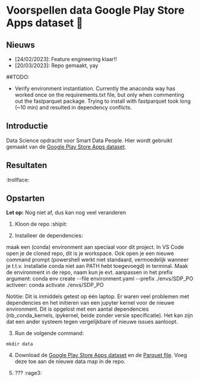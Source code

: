 # Voorspellen data Google Play Store Apps dataset :construction_worker:

## Nieuws
- [24/02/2023]: Feature engineering klaar!!
- [20/03/2023]: Repo gemaakt, yay

##TODO:
- Verify environment instantiation. Currently the anaconda way has worked once on the requirements.txt file, but only when commenting out the fastparquet package. Trying to install with fastparquet took long (~10 min) and resulted in dependency conflicts.

## Introductie
Data Science opdracht voor Smart Data People. Hier wordt gebruikt gemaakt van de [Google Play Store Apps dataset](https://www.kaggle.com/datasets/gauthamp10/google-playstore-apps). 

## Resultaten

:trollface:

## Opstarten

**Let op:** Nog niet af, dus kan nog veel veranderen

1. Kloon de repo :shipit:

2. Installeer de dependencies:

maak een (conda) environment aan speciaal voor dit project.
In VS Code open je de cloned repo, dit is je workspace. Ook open je een nieuwe command prompt (powershell werkt niet standaard, vermoedelijk wanneer je t.t.v. installatie conda niet aan PATH hebt toegevoegd) in terminal.
Maak de environment in de repo, naam kun je evt. aanpassen in het prefix argument:
conda env create --file environment.yaml --prefix ./envs/SDP_PO
activeer:
conda activate ./envs/SDP_PO

Notitie: Dit is inmiddels getest op één laptop. Er waren veel problemen met dependencies en het initieren van een jupyter kernel voor de nieuwe environment. Dit is opgelost met een aantal dependencies (nb_conda_kernels, ipykernel, beide zonder versie specificatie). Het kan zijn dat een ander systeem tegen vergelijkbare of nieuwe issues aanloopt.

3. Run de volgende command:
```
mkdir data
```
4. Download de [Google Play Store Apps dataset](https://www.kaggle.com/datasets/gauthamp10/google-playstore-apps) en de [Parquet file](https://drive.google.com/drive/folders/1Yus7axpUms3iB6brn6_JRfAFDnkLTGeG). Voeg deze toe aan de nieuwe data map in de repo.

5. ??? :rage3:
